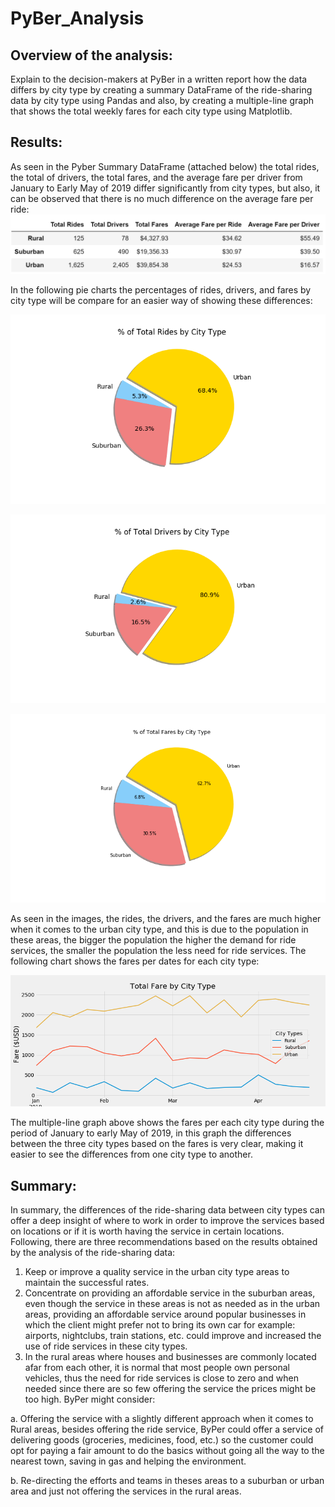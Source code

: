 # PyBer_Analysis

## Overview of the analysis:
Explain to the decision-makers at PyBer in a written report how the data differs by city type by creating a summary DataFrame of the ride-sharing data by city type using Pandas and also, by creating a multiple-line graph that shows the total weekly fares for each city type using Matplotlib. 

## Results:
As seen in the Pyber Summary DataFrame (attached below) the total rides, the total of drivers, the total fares, and the average fare per driver from January to Early May of 2019 differ significantly from city types, but also, it can be observed that there is no much difference on the average fare per ride:
![Pyber_summary_df](https://github.com/KatiuscaQ/PyBer_Analysis/blob/main/Analysis/Pyber_summary_df.PNG)
 
In the following pie charts the percentages of rides, drivers, and fares by city type will be compare for an easier way of showing these differences:

![](https://github.com/KatiuscaQ/PyBer_Analysis/blob/main/Analysis/Fig6.png)
 
![](https://github.com/KatiuscaQ/PyBer_Analysis/blob/main/Analysis/Fig7.png)
 
![](https://github.com/KatiuscaQ/PyBer_Analysis/blob/main/Analysis/Fig5.png)
 
As seen in the images, the rides, the drivers, and the fares are much higher when it comes to the urban city type, and this is due to the population in these areas, the bigger the population the higher the demand for ride services, the smaller the population the less need for ride services. The following chart shows the fares per dates for each city type:

![](https://github.com/KatiuscaQ/PyBer_Analysis/blob/main/Analysis/PyBer_fare_summary.png)
 
The multiple-line graph above shows the fares per each city type during the period of January to early May of 2019, in this graph the differences between the three city types based on the fares is very clear, making it easier to see the differences from one city type to another. 
## Summary:
In summary, the differences of the ride-sharing data between city types can offer a deep insight of where to work in order to improve the services based on locations or if it is worth having the service in certain locations. Following, there are three recommendations based on the results obtained by the analysis of the ride-sharing data:
1.	Keep or improve a quality service in the urban city type areas to maintain the successful rates.
2.	Concentrate on providing an affordable service in the suburban areas, even though the service in these areas is not as needed as in the urban areas, providing an affordable service around popular businesses in which the client might prefer not to bring its own car for example: airports, nightclubs, train stations, etc. could improve and increased the use of ride services in these city types.
3.	In the rural areas where houses and businesses are commonly located afar from each other, it is normal that most people own personal vehicles, thus the need for ride services is close to zero and when needed since there are so few offering the service the prices might be too high. ByPer might consider:

a.	Offering the service with a slightly different approach when it comes to Rural areas, besides offering the ride service, ByPer could offer a service of delivering goods (groceries, medicines, food, etc.) so the customer could opt for paying a fair amount to do the basics without going all the way to the nearest town, saving in gas and helping the environment. 

b.	Re-directing the efforts and teams in theses areas to a suburban or urban area and just not offering the services in the rural areas.

